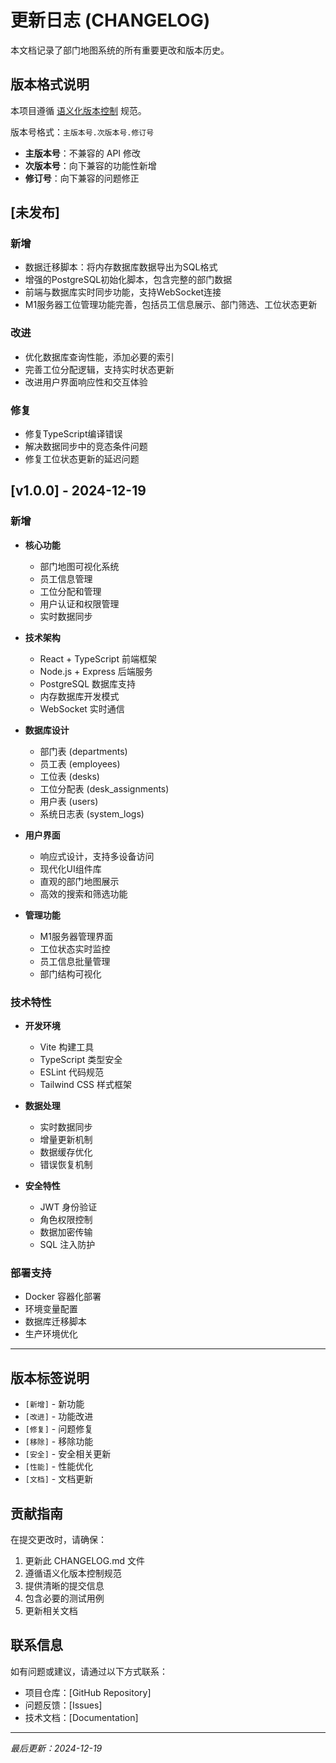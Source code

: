 # 更新日志 (CHANGELOG)

本文档记录了部门地图系统的所有重要更改和版本历史。

## 版本格式说明

本项目遵循 [语义化版本控制](https://semver.org/lang/zh-CN/) 规范。

版本号格式：`主版本号.次版本号.修订号`

- **主版本号**：不兼容的 API 修改
- **次版本号**：向下兼容的功能性新增
- **修订号**：向下兼容的问题修正

## [未发布]

### 新增
- 数据迁移脚本：将内存数据库数据导出为SQL格式
- 增强的PostgreSQL初始化脚本，包含完整的部门数据
- 前端与数据库实时同步功能，支持WebSocket连接
- M1服务器工位管理功能完善，包括员工信息展示、部门筛选、工位状态更新

### 改进
- 优化数据库查询性能，添加必要的索引
- 完善工位分配逻辑，支持实时状态更新
- 改进用户界面响应性和交互体验

### 修复
- 修复TypeScript编译错误
- 解决数据同步中的竞态条件问题
- 修复工位状态更新的延迟问题

## [v1.0.0] - 2024-12-19

### 新增
- **核心功能**
  - 部门地图可视化系统
  - 员工信息管理
  - 工位分配和管理
  - 用户认证和权限管理
  - 实时数据同步

- **技术架构**
  - React + TypeScript 前端框架
  - Node.js + Express 后端服务
  - PostgreSQL 数据库支持
  - 内存数据库开发模式
  - WebSocket 实时通信

- **数据库设计**
  - 部门表 (departments)
  - 员工表 (employees)
  - 工位表 (desks)
  - 工位分配表 (desk_assignments)
  - 用户表 (users)
  - 系统日志表 (system_logs)

- **用户界面**
  - 响应式设计，支持多设备访问
  - 现代化UI组件库
  - 直观的部门地图展示
  - 高效的搜索和筛选功能

- **管理功能**
  - M1服务器管理界面
  - 工位状态实时监控
  - 员工信息批量管理
  - 部门结构可视化

### 技术特性
- **开发环境**
  - Vite 构建工具
  - TypeScript 类型安全
  - ESLint 代码规范
  - Tailwind CSS 样式框架

- **数据处理**
  - 实时数据同步
  - 增量更新机制
  - 数据缓存优化
  - 错误恢复机制

- **安全特性**
  - JWT 身份验证
  - 角色权限控制
  - 数据加密传输
  - SQL 注入防护

### 部署支持
- Docker 容器化部署
- 环境变量配置
- 数据库迁移脚本
- 生产环境优化

---

## 版本标签说明

- `[新增]` - 新功能
- `[改进]` - 功能改进
- `[修复]` - 问题修复
- `[移除]` - 移除功能
- `[安全]` - 安全相关更新
- `[性能]` - 性能优化
- `[文档]` - 文档更新

## 贡献指南

在提交更改时，请确保：

1. 更新此 CHANGELOG.md 文件
2. 遵循语义化版本控制规范
3. 提供清晰的提交信息
4. 包含必要的测试用例
5. 更新相关文档

## 联系信息

如有问题或建议，请通过以下方式联系：

- 项目仓库：[GitHub Repository]
- 问题反馈：[Issues]
- 技术文档：[Documentation]

---

*最后更新：2024-12-19*